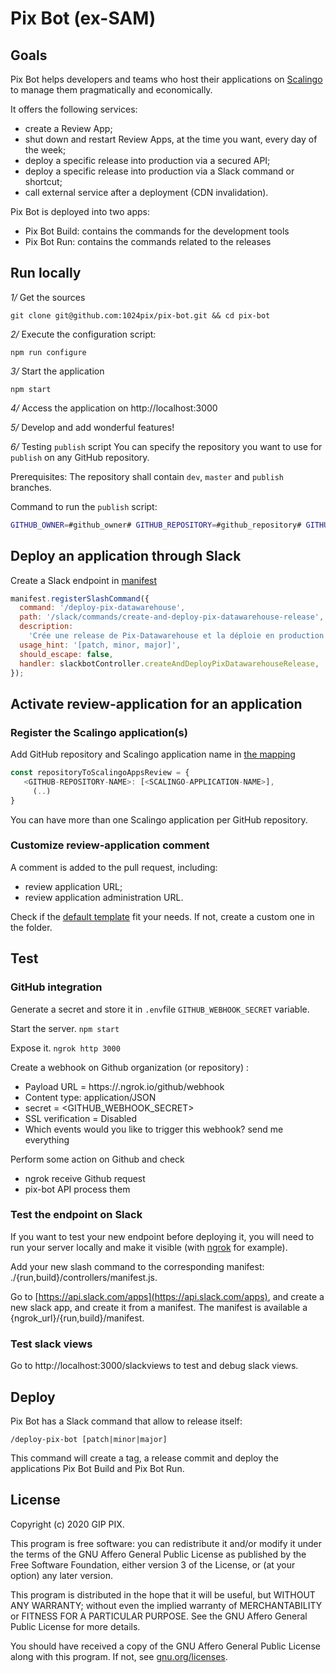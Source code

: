 # Pix Bot (ex-SAM)

## Goals
Pix Bot helps developers and teams who host their applications on [Scalingo](https://scalingo.com) to manage them pragmatically and economically.

It offers the following services:
- create a Review App;
- shut down and restart Review Apps, at the time you want, every day of the week;
- deploy a specific release into production via a secured API;
- deploy a specific release into production via a Slack command or shortcut;
- call external service after a deployment (CDN invalidation).

Pix Bot is deployed into two apps:
- Pix Bot Build: contains the commands for the development tools
- Pix Bot Run: contains the commands related to the releases

## Run locally

*1/* Get the sources

```
git clone git@github.com:1024pix/pix-bot.git && cd pix-bot
```

*2/* Execute the configuration script:

```
npm run configure
```

*3/* Start the application

```
npm start
```

*4/* Access the application on http://localhost:3000

*5/* Develop and add wonderful features!

*6/* Testing `publish` script
You can specify the repository you want to use for `publish` on any GitHub repository.

Prerequisites: The repository shall contain `dev`, `master` and `publish` branches.

Command to run the `publish` script:
```sh
GITHUB_OWNER=#github_owner# GITHUB_REPOSITORY=#github_repository# GITHUB_PERSONAL_ACCESS_TOKEN=#github_personal_token# GIT_USER_NAME=#user_name# GIT_USER_EMAIL=#user_email# scripts/publish.sh (path|minor|major)
```

## Deploy an application through Slack

Create a Slack endpoint in [manifest](./run/manifest.js)
```js
manifest.registerSlashCommand({
  command: '/deploy-pix-datawarehouse',
  path: '/slack/commands/create-and-deploy-pix-datawarehouse-release',
  description:
    'Crée une release de Pix-Datawarehouse et la déploie en production (pix-datawarehouse-production & pix-datawarehouse-ex-production)',
  usage_hint: '[patch, minor, major]',
  should_escape: false,
  handler: slackbotController.createAndDeployPixDatawarehouseRelease,
});
```


## Activate review-application for an application

### Register the Scalingo application(s)

Add GitHub repository and Scalingo application name in [the mapping](./build/controllers/github.js)
```js
const repositoryToScalingoAppsReview = {
   <GITHUB-REPOSITORY-NAME>: [<SCALINGO-APPLICATION-NAME>],
     (..)
}
```

You can have more than one Scalingo application per GitHub repository.

### Customize review-application comment
A comment is added to the pull request, including:
- review application URL;
- review application administration URL.

Check if the [default template](./build/templates/pull-request-messages/default.md) fit your needs.
If not, create a custom one in the folder.

## Test 

### GitHub integration

Generate a secret and store it in `.env`file `GITHUB_WEBHOOK_SECRET` variable.

Start the server.
`npm start`

Expose it.
`ngrok http 3000`

Create a webhook on Github organization (or repository) :
- Payload URL = https://<SOMETHING>.ngrok.io/github/webhook
- Content type: application/JSON
- secret = <GITHUB_WEBHOOK_SECRET>
- SSL verification = Disabled
- Which events would you like to trigger this webhook? send me everything

Perform some action on Github and check
- ngrok receive Github request
- pix-bot API process them

### Test the endpoint on Slack

If you want to test your new endpoint before deploying it, 
you will need to run your server locally and make it visible (with [ngrok][] for example).

Add your new slash command to the corresponding manifest: ./{run,build}/controllers/manifest.js.

Go to [https://api.slack.com/apps](https://api.slack.com/apps), and create a new slack app, and create it from a manifest. The manifest is available a {ngrok_url}/{run,build}/manifest.

### Test slack views

Go to http://localhost:3000/slackviews to test and debug slack views.

## Deploy

Pix Bot has a Slack command that allow to release itself:
```
/deploy-pix-bot [patch|minor|major]
```
This command will create a tag, a release commit and deploy the applications Pix Bot Build and Pix Bot Run.

## License

Copyright (c) 2020 GIP PIX.

This program is free software: you can redistribute it and/or modify it under the terms of the GNU Affero General Public License as published by the Free Software Foundation, either version 3 of the License, or (at your option) any later version.

This program is distributed in the hope that it will be useful, but WITHOUT ANY WARRANTY; without even the implied warranty of MERCHANTABILITY or FITNESS FOR A PARTICULAR PURPOSE. See the GNU Affero General Public License for more details.

You should have received a copy of the GNU Affero General Public License along with this program. If not, see [gnu.org/licenses](https://www.gnu.org/licenses/).

[ngrok]: https://ngrok.com/

